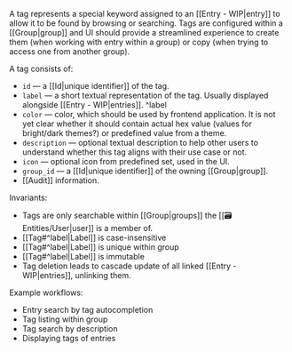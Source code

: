 A tag represents a special keyword assigned to an [[Entry - WIP|entry]] to allow it to be found by browsing or searching. Tags are configured within a [[Group|group]] and UI should provide a streamlined experience to create them (when working with entry within a group) or copy (when trying to access one from another group).

A tag consists of:
- `id` — a [[Id|unique identifier]] of the tag.
- `label` — a short textual representation of the tag. Usually displayed alongside [[Entry - WIP|entries]]. ^label
- `color` — color, which should be used by frontend application. It is not yet clear whether it should contain actual hex value (values for bright/dark themes?) or predefined value from a theme.
- `description` — optional textual description to help other users to understand whether this tag aligns with their use case or not.
- `icon` — optional icon from predefined set, used in the UI. 
- `group_id` — a [[Id|unique identifier]] of the owning [[Group|group]].
- [[Audit]] information.

Invariants:
- Tags are only searchable within [[Group|groups]] the [[🗃 Entities/User|user]] is a member of.
- [[Tag#^label|Label]] is case-insensitive
- [[Tag#^label|Label]] is unique within group
- [[Tag#^label|Label]] is immutable
- Tag deletion leads to cascade update of all linked [[Entry - WIP|entries]], unlinking them.

Example workflows:
- Entry search by tag autocompletion
- Tag listing within group
- Tag search by description
- Displaying tags of entries